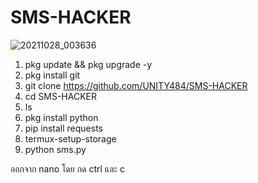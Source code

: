 #    SMS-HACKER
![20211028_003636](https://user-images.githubusercontent.com/74477764/139530137-4914465b-c773-4200-8a3f-b7234a600979.jpg)

1. pkg update && pkg upgrade -y
2. pkg install git
3. git clone https://github.com/UNITY484/SMS-HACKER
4. cd SMS-HACKER
5. ls
6. pkg install python
7. pip install requests
9. termux-setup-storage
10. python sms.py

ออกจาก nano โดย กด ctrl และ c
